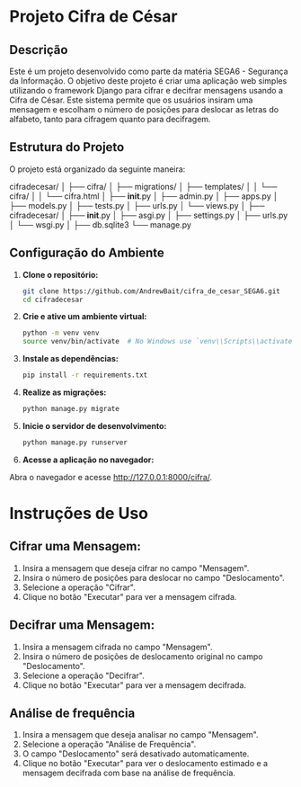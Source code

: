 # Projeto Cifra de César

## Descrição

Este é um projeto desenvolvido como parte da matéria SEGA6 - Segurança da Informação. O objetivo deste projeto é criar uma aplicação web simples utilizando o framework Django para cifrar e decifrar mensagens usando a Cifra de César. Este sistema permite que os usuários insiram uma mensagem e escolham o número de posições para deslocar as letras do alfabeto, tanto para cifragem quanto para decifragem.

## Estrutura do Projeto

O projeto está organizado da seguinte maneira:

cifradecesar/
│
├── cifra/
│   ├── migrations/
│   ├── templates/
│   │   └── cifra/
│   │       └── cifra.html
│   ├── __init__.py
│   ├── admin.py
│   ├── apps.py
│   ├── models.py
│   ├── tests.py
│   ├── urls.py
│   └── views.py
│
├── cifradecesar/
│   ├── __init__.py
│   ├── asgi.py
│   ├── settings.py
│   ├── urls.py
│   └── wsgi.py
│
├── db.sqlite3
└── manage.py





## Configuração do Ambiente

1. **Clone o repositório:**

   ```bash
   git clone https://github.com/AndrewBait/cifra_de_cesar_SEGA6.git
   cd cifradecesar

2. **Crie e ative um ambiente virtual:**

    ```bash
    python -m venv venv
    source venv/bin/activate  # No Windows use `venv\\Scripts\\activate`


3. **Instale as dependências:**

   ```bash
   pip install -r requirements.txt


4. **Realize as migrações:**

   ```bash
   python manage.py migrate


5. **Inicie o servidor de desenvolvimento:**

   ```bash
   python manage.py runserver


6. **Acesse a aplicação no navegador:**

Abra o navegador e acesse http://127.0.0.1:8000/cifra/.


# Instruções de Uso

## Cifrar uma Mensagem:
1. Insira a mensagem que deseja cifrar no campo "Mensagem".
2. Insira o número de posições para deslocar no campo "Deslocamento".
3. Selecione a operação "Cifrar".
4. Clique no botão "Executar" para ver a mensagem cifrada.

## Decifrar uma Mensagem:
1. Insira a mensagem cifrada no campo "Mensagem".
2. Insira o número de posições de deslocamento original no campo "Deslocamento".
3. Selecione a operação "Decifrar".
4. Clique no botão "Executar" para ver a mensagem decifrada.

## Análise de frequência
1. Insira a mensagem que deseja analisar no campo "Mensagem".
2. Selecione a operação "Análise de Frequência".
3. O campo "Deslocamento" será desativado automaticamente.
4. Clique no botão "Executar" para ver o deslocamento estimado e a mensagem decifrada com base na análise de frequência.
